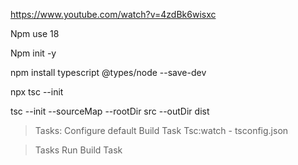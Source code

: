 https://www.youtube.com/watch?v=4zdBk6wisxc


Npm use 18

Npm init -y

npm install typescript @types/node --save-dev

npx tsc --init


tsc --init --sourceMap --rootDir src --outDir dist


>Tasks: Configure default Build Task
Tsc:watch - tsconfig.json

>Tasks Run Build Task

